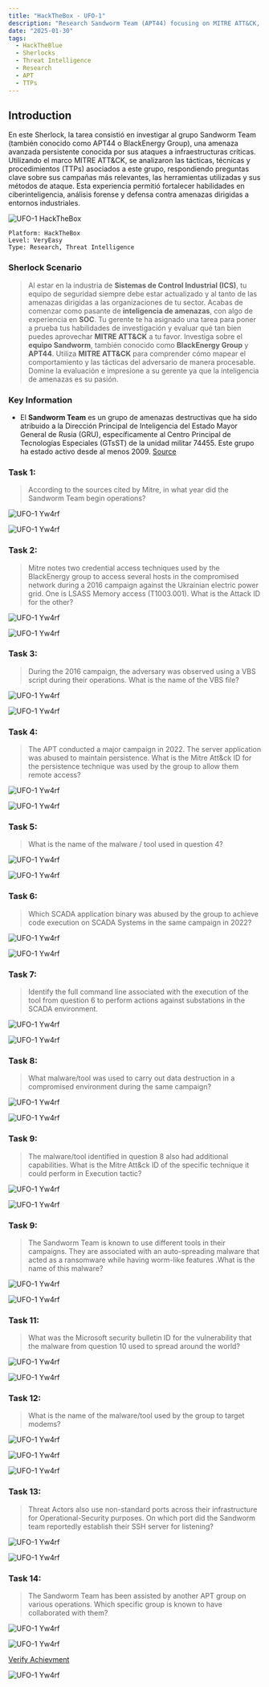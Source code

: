 ```yaml
---
title: "HackTheBox - UFO-1"
description: "Research Sandworm Team (APT44) focusing on MITRE ATT&CK, TTPs, etc."
date: "2025-01-30"
tags:
  - HackTheBlue
  - Sherlocks
  - Threat Intelligence
  - Research
  - APT
  - TTPs
---
```


## Introduction

En este Sherlock, la tarea consistió en investigar al grupo Sandworm Team (también conocido como APT44 o BlackEnergy Group), una amenaza avanzada persistente conocida por sus ataques a infraestructuras críticas. Utilizando el marco MITRE ATT&CK, se analizaron las tácticas, técnicas y procedimientos (TTPs) asociados a este grupo, respondiendo preguntas clave sobre sus campañas más relevantes, las herramientas utilizadas y sus métodos de ataque. Esta experiencia permitió fortalecer habilidades en ciberinteligencia, análisis forense y defensa contra amenazas dirigidas a entornos industriales.

![UFO-1 HackTheBox](ufo-hackthebox.png)

~~~
Platform: HackTheBox
Level: VeryEasy
Type: Research, Threat Intelligence
~~~

### Sherlock  Scenario

> Al estar en la industria de **Sistemas de Control Industrial (ICS)**, tu equipo de seguridad siempre debe estar actualizado y al tanto de las amenazas dirigidas a las organizaciones de tu sector. Acabas de comenzar como pasante de **inteligencia de amenazas**, con algo de experiencia en **SOC**. Tu gerente te ha asignado una tarea para poner a prueba tus habilidades de investigación y evaluar qué tan bien puedes aprovechar **MITRE ATT&CK** a tu favor. Investiga sobre el **equipo Sandworm**, también conocido como **BlackEnergy Group** y **APT44**. Utiliza **MITRE ATT&CK** para comprender cómo mapear el comportamiento y las tácticas del adversario de manera procesable. Domine la evaluación e impresione a su gerente ya que la inteligencia de amenazas es su pasión.

### Key Information

- El **Sandworm Team** es un grupo de amenazas destructivas que ha sido atribuido a la Dirección Principal de Inteligencia del Estado Mayor General de Rusia (GRU), específicamente al Centro Principal de Tecnologías Especiales (GTsST) de la unidad militar 74455. Este grupo ha estado activo desde al menos 2009. [Source](https://attack.mitre.org/groups/G0034/)

### Task 1: 

> According to the sources cited by Mitre, in what year did the Sandworm Team begin operations?

![UFO-1 Yw4rf](ufo-1.png)

![UFO-1 Yw4rf](task-1.png)

### Task 2:

> Mitre notes two credential access techniques used by the BlackEnergy group to access several hosts in the compromised network during a 2016 campaign against the Ukrainian electric power grid. One is LSASS Memory access (T1003.001). What is the Attack ID for the other?

![UFO-1 Yw4rf](ufo-2.png)

![UFO-1 Yw4rf](task-2.png)

### Task 3:

> During the 2016 campaign, the adversary was observed using a VBS script during their operations. What is the name of the VBS file?

![UFO-1 Yw4rf](ufo-3.png)

![UFO-1 Yw4rf](task-3.png)

### Task 4:

> The APT conducted a major campaign in 2022. The server application was abused to maintain persistence. What is the Mitre Att&ck ID for the persistence technique was used by the group to allow them remote access?

![UFO-1 Yw4rf](ufo-4.png)

![UFO-1 Yw4rf](task-4.png)

### Task 5:

> What is the name of the malware / tool used in question 4?

![UFO-1 Yw4rf](ufo-5.png)

![UFO-1 Yw4rf](task-5.png)

### Task 6:

> Which SCADA application binary was abused by the group to achieve code execution on SCADA Systems in the same campaign in 2022?

![UFO-1 Yw4rf](ufo-6.png)

![UFO-1 Yw4rf](task-6.png)

### Task 7:

> Identify the full command line associated with the execution of the tool from question 6 to perform actions against substations in the SCADA environment.

![UFO-1 Yw4rf](ufo-7.png)

![UFO-1 Yw4rf](task-7.png)

### Task 8:

> What malware/tool was used to carry out data destruction in a compromised environment during the same campaign?

![UFO-1 Yw4rf](ufo-8.png)

![UFO-1 Yw4rf](task-8.png)

### Task 9:

> The malware/tool identified in question 8 also had additional capabilities. What is the Mitre Att&ck ID of the specific technique it could perform in Execution tactic?

![UFO-1 Yw4rf](ufo-9.png)

![UFO-1 Yw4rf](task-9.png)

### Task 9:

> The Sandworm Team is known to use different tools in their campaigns. They are associated with an auto-spreading malware that acted as a ransomware while having worm-like features .What is the name of this malware?

![UFO-1 Yw4rf](ufo-10.png)

![UFO-1 Yw4rf](task-10.png)

### Task 11:

> What was the Microsoft security bulletin ID for the vulnerability that the malware from question 10 used to spread around the world?

![UFO-1 Yw4rf](ufo-11.png)

![UFO-1 Yw4rf](task-11.png)

### Task 12:

> What is the name of the malware/tool used by the group to target modems?

![UFO-1 Yw4rf](ufo-12.png)

![UFO-1 Yw4rf](ufo-13.png)

![UFO-1 Yw4rf](task-12.png)

### Task 13:

> Threat Actors also use non-standard ports across their infrastructure for Operational-Security purposes. On which port did the Sandworm team reportedly establish their SSH server for listening?

![UFO-1 Yw4rf](ufo-14.png)

![UFO-1 Yw4rf](task-13.png)

### Task 14: 

> The Sandworm Team has been assisted by another APT group on various operations. Which specific group is known to have collaborated with them?

![UFO-1 Yw4rf](ufo-15.png)

![UFO-1 Yw4rf](task-14.png)

[Verify Achievment](https://labs.hackthebox.com/achievement/sherlock/2035837/840)

![UFO-1 Yw4rf](ufo-pwnd.png)